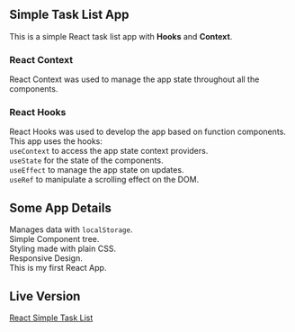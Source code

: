 ## Simple Task List App

This is a simple React task list app with **Hooks** and **Context**.

### React Context

React Context was used to manage the app state throughout all the components.<br />

### React Hooks

React Hooks was used to develop the app based on function components.<br />
This app uses the hooks:<br />
`useContext` to access the app state context providers.<br />
`useState` for the state of the components.<br />
`useEffect` to manage the app state on updates.<br />
`useRef` to manipulate a scrolling effect on the DOM.

## Some App Details

Manages data with `localStorage`.<br />
Simple Component tree.<br />
Styling made with plain CSS.<br />
Responsive Design.<br />
This is my first React App.<br />

## Live Version

[React Simple Task List](https://reactsimpletasklist.netlify.com)
